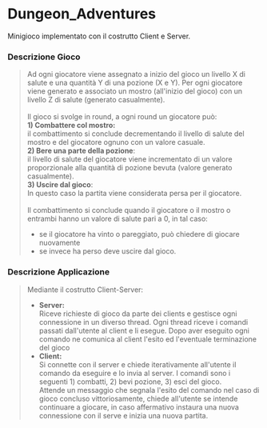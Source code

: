 # Dungeon_Adventures
Minigioco implementato con il costrutto Client e Server.


### Descrizione Gioco
> Ad ogni giocatore viene assegnato a inizio del gioco un livello X di salute e una quantità Y di una pozione (X e Y). Per ogni giocatore viene generato e associato un mostro (all'inizio del gioco) con un livello Z di salute (generato casualmente).<br><br> Il gioco si svolge in round, a ogni round un giocatore può:<br>**1) Combattere col mostro:**<br>il combattimento si conclude decrementando il livello di salute del mostro e del giocatore ognuno con un valore casuale.<br>**2) Bere una parte della pozione**:<br>il livello di salute del giocatore viene incrementato di un valore proporzionale alla quantità di pozione bevuta (valore generato casualmente).<br>**3) Uscire dal gioco**:<br>In questo caso la partita viene considerata persa per il giocatore.<br><br>Il combattimento si conclude quando il giocatore o il mostro o entrambi hanno un valore di salute pari a 0, in tal caso:
> *  se il giocatore ha vinto o pareggiato, può chiedere di giocare nuovamente
> * se invece ha perso deve uscire dal gioco.

### Descrizione Applicazione
>Mediante il costrutto Client-Server:
>* **Server:**
> <br>Riceve richieste di gioco da parte dei clients e gestisce ogni connessione in un diverso thread. Ogni thread riceve i comandi passati dall'utente al client e li esegue. Dopo aver eseguito ogni comando ne comunica al client l'esito ed l'eventuale terminazione del  gioco
>* **Client:**
> <br> Si connette con il server e chiede iterativamente all'utente il comando da eseguire e lo invia al server. I comandi sono i seguenti 1) combatti, 2) bevi pozione, 3) esci del gioco.<br> Attende un messaggio che segnala l'esito del comando nel caso di gioco concluso vittoriosamente, chiede all'utente se intende continuare a giocare, in caso affermativo instaura una nuova connessione con il serve e inizia una nuova partita.
